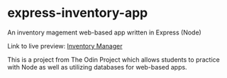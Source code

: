 # express-inventory-app
An inventory magement web-based app written in Express (Node)

Link to live preview: <a href='https://blooming-dawn-98733.herokuapp.com/catalog'>Inventory Manager</a>

This is a project from The Odin Project which allows students to practice with Node as well as utilizing databases for web-based apps.
